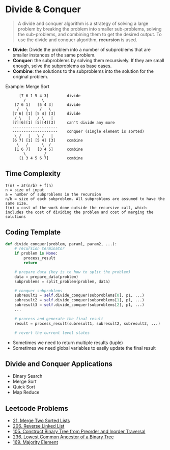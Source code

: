 # Divide & Conquer

> A divide and conquer algorithm is a strategy of solving a large problem by breaking the problem into smaller sub-problems, solving the sub-problems, and combining them to get the desired output. To use the divide and conquer algorithm, **recursion** is used.

- **Divide**: Divide the problem into a number of subproblems that are smaller instances of the same problem.
- **Conquer**: the subproblems by solving them recursively. If they are small enough, solve the subproblems as base cases.
- **Combine**: the solutions to the subproblems into the solution for the original problem.

Example: Merge Sort
```
      [7 6 1 5 4 3]        divide
        /       \
    [7 6 1]   [5 4 3]      divide
     /   \     /   \
   [7 6] [1] [5 4] [3]     divide
    / \   |   / \   |
   [7][6][1] [5][4][3]     can't divide any more
   --------------------
   --------------------    conquer (single element is sorted)
    \ /   |   \ /   |
   [6 7] [1] [5 4] [3]     combine
     \   /      \  /
    [1 6 7]   [3 4 5]      combine
        \        /
      [1 3 4 5 6 7]        combine
```

## Time Complexity

```
T(n) = aT(n/b) + f(n)
n = size of input
a = number of subproblems in the recursion
n/b = size of each subproblem. All subproblems are assumed to have the same size.
f(n) = cost of the work done outside the recursive call, which includes the cost of dividing the problem and cost of merging the solutions
```

## Coding Template

```py
def divide_conquer(problem, param1, param2, ...):
    # recursion terminator
    if problem is None:
        process_result
        return

    # prepare data (key is to how to split the problem)
    data = prepare_data(problem)
    subproblems = split_problem(problem, data)

    # conquer subproblems
    subresult1 = self.divide_conquer(subproblems[0], p1, ...)
    subresult2 = self.divide_conquer(subproblems[1], p1, ...)
    subresult3 = self.divide_conquer(subproblems[2], p1, ...)
    ...

    # process and generate the final result
    result = process_result(subresult1, subresult2, subresult3, ...)

    # revert the current level states
```

- Sometimes we need to return multiple results (tuple)
- Sometimes we need global variables to easily update the final result

## Divide and Conquer Applications

- Binary Search
- Merge Sort
- Quick Sort
- Map Reduce

## Leetcode Problems
- [21. Merge Two Sorted Lists](https://leetcode.com/problems/merge-two-sorted-lists/)
- [206. Reverse Linked List](https://leetcode.com/problems/reverse-linked-list/)
- [105. Construct Binary Tree from Preorder and Inorder Traversal](https://leetcode.com/problems/construct-binary-tree-from-preorder-and-inorder-traversal/)
- [236. Lowest Common Ancestor of a Binary Tree](https://leetcode.com/problems/lowest-common-ancestor-of-a-binary-tree/)
- [169. Majority Element](https://leetcode.com/problems/majority-element/)
